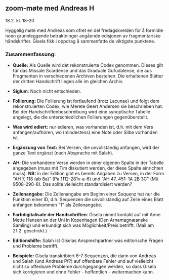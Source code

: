 ## zoom-møte med Andreas H

18.2. kl. 18-20

Hyggelig møte med Andreas som ofret en del fredagskvelden for å formidle noen grunnleggende betraktninger angående edisjonen av fragmentariske håndskrifter. Gisela fikk i oppdrag å sammenfatte de viktigste punktene.

### Zusammenfassung:

- <b>Quelle:</b> Als Quelle wird det rekonstruierte Codex genommen.  Dieses gilt für das Missale Scardense und das Graduale Gufudalense, die aus Fragmenten in verschiedenen Archiven bestehen.  Die erhaltenen Blätter der dritten Handschrift liegen alle im gleichen Archiv.

- <b>Siglum</b>: Noch nicht entschieden.

- <b>Foliierung:</b> Die Foliierung ist fortlaufend (trotz Lacunae) und folgt dem rekonstruierten Codex, wie Merete Geert Andersen sie beschrieben hat.  Bei der Handschriftenbeschreibung wird eine synoptische Tabelle angelegt, die die unterschiedlichen Foliierungen gegenüberstellt.

- <b>Was wird ediert:</b> nur edieren, was vorhanden ist, d.h. mit dem Vers anfangen/aufhören, wo (mindestens) eine Note oder Silbe vorhanden ist.

- <b>Ergänzung von Text:</b> Bei Versen, die unvollständig anfangen, wird der ganze Text ergänzt (nach Absprache mit Salah).

- <b>AH</b>: Die vorhandene Verse werden in einer eigenen Spalte in der Tabelle angegeben (muss mit Tim diskutiert werden, der diese Spalte einrichten muss).  <b>NB:</b> in der Edition gibt es bereits Angaben zu Versen, in der Form  "AH 7, 118 (ab 8a)" (Pa 1112-281v-a-6)  und "AH 47, 451: 1A 2B 3C" (Mü 9508-290-8).  Das sollte vielleicht standardisiert werden?

- <b>Zeilenangabe:</b> Die Zeilenangabe am Beginn einer Sequenz hat nur die Funktion einer ID, d.h. Sequenzen die unvoillständig auf Zeile eines Blatt anfangen bekommen "1" als Zeilenangabe.

- <b>Farbdigitalisate der Handschriften</b>: Gisela nimmt kontakt auf mit Anne Mette Hansen an der Uni in Kopenhagen (Den Arnamagnæanske Samling) und erkundigt sich was Möglichkeit/Preis betrifft. (Mail am 21.2. geschickt.)

- <b>Editionshilfe:</b> Salah ist Giselas Ansprechpartner was editorische Fragen und Probleme betrifft.

- <b>Beispiele:</b> Gisela transkribiert 6-7 Sequenzen, die dann von Andreas und Salah (und Andreas Pf?) auf offenbare Fehler und auf vielleicht nicht so offenbare Probleme durchgegangen werden, so dass Gisela sich korrigieren und ohne Fehler - hoffentlich - weitermachen kann.
